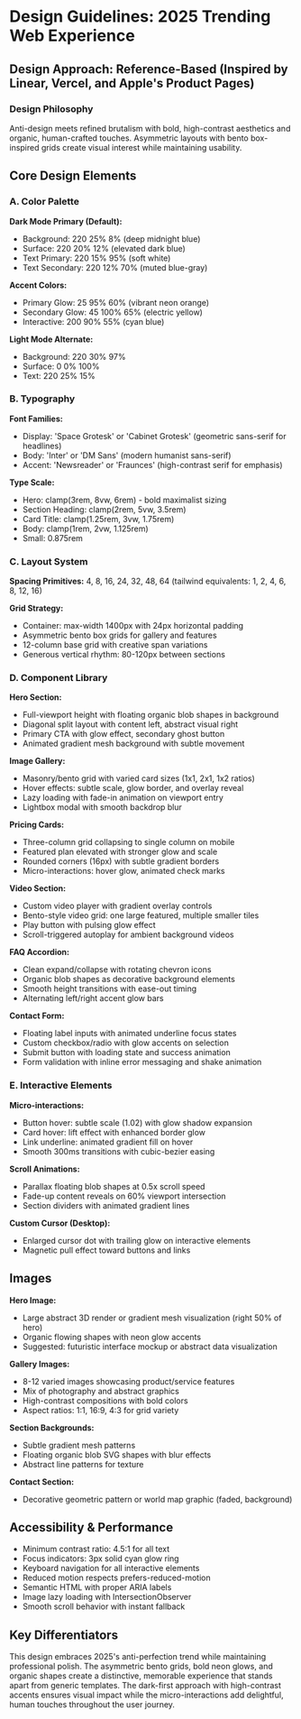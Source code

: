 # Design Guidelines: 2025 Trending Web Experience

## Design Approach: Reference-Based (Inspired by Linear, Vercel, and Apple's Product Pages)

### Design Philosophy
Anti-design meets refined brutalism with bold, high-contrast aesthetics and organic, human-crafted touches. Asymmetric layouts with bento box-inspired grids create visual interest while maintaining usability.

## Core Design Elements

### A. Color Palette

**Dark Mode Primary (Default):**
- Background: 220 25% 8% (deep midnight blue)
- Surface: 220 20% 12% (elevated dark blue)
- Text Primary: 220 15% 95% (soft white)
- Text Secondary: 220 12% 70% (muted blue-gray)

**Accent Colors:**
- Primary Glow: 25 95% 60% (vibrant neon orange)
- Secondary Glow: 45 100% 65% (electric yellow)
- Interactive: 200 90% 55% (cyan blue)

**Light Mode Alternate:**
- Background: 220 30% 97%
- Surface: 0 0% 100%
- Text: 220 25% 15%

### B. Typography

**Font Families:**
- Display: 'Space Grotesk' or 'Cabinet Grotesk' (geometric sans-serif for headlines)
- Body: 'Inter' or 'DM Sans' (modern humanist sans-serif)
- Accent: 'Newsreader' or 'Fraunces' (high-contrast serif for emphasis)

**Type Scale:**
- Hero: clamp(3rem, 8vw, 6rem) - bold maximalist sizing
- Section Heading: clamp(2rem, 5vw, 3.5rem)
- Card Title: clamp(1.25rem, 3vw, 1.75rem)
- Body: clamp(1rem, 2vw, 1.125rem)
- Small: 0.875rem

### C. Layout System

**Spacing Primitives:** 4, 8, 16, 24, 32, 48, 64 (tailwind equivalents: 1, 2, 4, 6, 8, 12, 16)

**Grid Strategy:**
- Container: max-width 1400px with 24px horizontal padding
- Asymmetric bento box grids for gallery and features
- 12-column base grid with creative span variations
- Generous vertical rhythm: 80-120px between sections

### D. Component Library

**Hero Section:**
- Full-viewport height with floating organic blob shapes in background
- Diagonal split layout with content left, abstract visual right
- Primary CTA with glow effect, secondary ghost button
- Animated gradient mesh background with subtle movement

**Image Gallery:**
- Masonry/bento grid with varied card sizes (1x1, 2x1, 1x2 ratios)
- Hover effects: subtle scale, glow border, and overlay reveal
- Lazy loading with fade-in animation on viewport entry
- Lightbox modal with smooth backdrop blur

**Pricing Cards:**
- Three-column grid collapsing to single column on mobile
- Featured plan elevated with stronger glow and scale
- Rounded corners (16px) with subtle gradient borders
- Micro-interactions: hover glow, animated check marks

**Video Section:**
- Custom video player with gradient overlay controls
- Bento-style video grid: one large featured, multiple smaller tiles
- Play button with pulsing glow effect
- Scroll-triggered autoplay for ambient background videos

**FAQ Accordion:**
- Clean expand/collapse with rotating chevron icons
- Organic blob shapes as decorative background elements
- Smooth height transitions with ease-out timing
- Alternating left/right accent glow bars

**Contact Form:**
- Floating label inputs with animated underline focus states
- Custom checkbox/radio with glow accents on selection
- Submit button with loading state and success animation
- Form validation with inline error messaging and shake animation

### E. Interactive Elements

**Micro-interactions:**
- Button hover: subtle scale (1.02) with glow shadow expansion
- Card hover: lift effect with enhanced border glow
- Link underline: animated gradient fill on hover
- Smooth 300ms transitions with cubic-bezier easing

**Scroll Animations:**
- Parallax floating blob shapes at 0.5x scroll speed
- Fade-up content reveals on 60% viewport intersection
- Section dividers with animated gradient lines

**Custom Cursor (Desktop):**
- Enlarged cursor dot with trailing glow on interactive elements
- Magnetic pull effect toward buttons and links

## Images

**Hero Image:**
- Large abstract 3D render or gradient mesh visualization (right 50% of hero)
- Organic flowing shapes with neon glow accents
- Suggested: futuristic interface mockup or abstract data visualization

**Gallery Images:**
- 8-12 varied images showcasing product/service features
- Mix of photography and abstract graphics
- High-contrast compositions with bold colors
- Aspect ratios: 1:1, 16:9, 4:3 for grid variety

**Section Backgrounds:**
- Subtle gradient mesh patterns
- Floating organic blob SVG shapes with blur effects
- Abstract line patterns for texture

**Contact Section:**
- Decorative geometric pattern or world map graphic (faded, background)

## Accessibility & Performance

- Minimum contrast ratio: 4.5:1 for all text
- Focus indicators: 3px solid cyan glow ring
- Keyboard navigation for all interactive elements
- Reduced motion respects prefers-reduced-motion
- Semantic HTML with proper ARIA labels
- Image lazy loading with IntersectionObserver
- Smooth scroll behavior with instant fallback

## Key Differentiators

This design embraces 2025's anti-perfection trend while maintaining professional polish. The asymmetric bento grids, bold neon glows, and organic shapes create a distinctive, memorable experience that stands apart from generic templates. The dark-first approach with high-contrast accents ensures visual impact while the micro-interactions add delightful, human touches throughout the user journey.